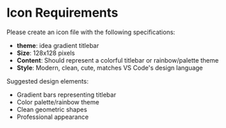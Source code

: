 # Icon Requirements

Please create an icon file with the following specifications:

- **theme**: idea gradient titlebar
- **Size**: 128x128 pixels
- **Content**: Should represent a colorful titlebar or rainbow/palette theme
- **Style**: Modern, clean, cute, matches VS Code's design language

Suggested design elements:

- Gradient bars representing titlebar
- Color palette/rainbow theme
- Clean geometric shapes
- Professional appearance
